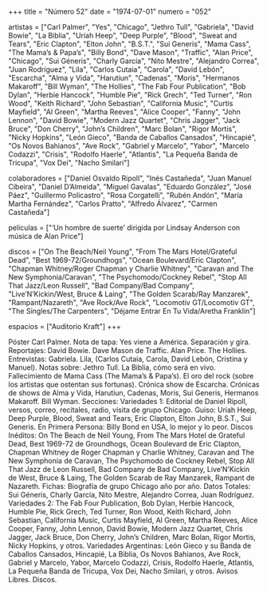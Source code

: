 +++
title = "Número 52"
date = "1974-07-01"
numero = "052"

artistas = ["Carl Palmer", "Yes", "Chicago", "Jethro Tull", "Gabriela", "David Bowie", "La Biblia", "Uriah Heep", "Deep Purple", "Blood", "Sweat and Tears", "Eric Clapton", "Elton John", "B.S.T.", "Sui Generis", "Mama Cass", "The Mama’s & Papa’s", "Billy Bond", "Dave Mason", "Traffic", "Alan Price", "Chicago", "Sui Géneris", "Charly García", "Nito Mestre", "Alejandro Correa", "Juan Rodríguez", "Lila", "Carlos Cutaia", "Carola", "David Lebón", "Escarcha", "Alma y Vida", "Harutiun", "Cadenas", "Moris", "Hermanos Makaroff", "Bill Wyman", "The Hollies", "The Fab Four Publication", "Bob Dylan", "Herbie Hancock", "Humble Pie", "Rick Grech", "Ted Turner", "Ron Wood", "Keith Richard", "John Sebastian", "California Music", "Curtis Mayfield", "Al Green", "Martha Reeves", "Alice Cooper", "Fanny", "John Lennon", "David Bowie", "Modern Jazz Quartet", "Chris Jagger", "Jack Bruce", "Don Cherry", "John’s Children", "Marc Bolan", "Rigor Mortis", "Nicky Hopkins", "León Gieco", "Banda de Caballos Cansados", "Hincapié", "Os Novos Bahianos", "Ave Rock", "Gabriel y Marcelo", "Yabor", "Marcelo Codazzi", "Crisis", "Rodolfo Haerle", "Atlantis", "La Pequeña Banda de Tricupa", "Vox Dei", "Nacho Smilari"]

colaboradores = ["Daniel Osvaldo Ripoll", "Inés Castañeda", "Juan Manuel Cibeira", "Daniel D’Almeida", "Miguel Gavalas", "Eduardo González", "José Páez", "Guillermo Policastro", "Rosa Corgatelli", "Rubén Andón", "María Martha Fernández", "Carlos Pratto", "Alfredo Álvarez", "Carmen Castañeda"]

peliculas = ["‘Un hombre de suerte’ dirigida por Lindsay Anderson con música de Alan Price"]

discos = ["On The Beach/Neil Young", "From The Mars Hotel/Grateful Dead", "Best 1969-72/Groundhogs", "Ocean Boulevard/Eric Clapton", "Chapman Whitney/Roger Chapman y Charlie Whitney", "Caravan and The New Symphonia/Caravan", "The Psychomodo/Cockney Rebel", "Stop All That Jazz/Leon Russell", "Bad Company/Bad Company", "Live’N’Kickin/West, Bruce & Laing", "The Golden Scarab/Ray Manzarek", "Rampant/Nazareth", "Ave Rock/Ave Rock", "Locomotiv GT/Locomotiv GT", "The Singles/The Carpenters", "Déjame Entrar En Tu Vida/Aretha Franklin"]

espacios = ["Auditorio Kraft"]
+++

Póster Carl Palmer.
Nota de tapa: Yes viene a América. Separación y gira. 
Reportajes:
David Bowie. Dave Mason de Traffic. Alan Price. The Hollies. 
Entrevistas:
Gabriela. Lila, (Carlos Cutaia, Carola, David Lebón, Cristina y Manuel).
Notas sobre:
Jethro Tull. 
La Biblia, cómo será en vivo.
Fallecimiento de Mama Cass (The Mama’s & Papa’s). 
El oro del rock (sobre los artistas que ostentan sus fortunas).
Crónica show de Escarcha. 
Crónicas de shows de Alma y Vida, Harutiun, Cadenas, Moris, Sui Generis, Hermanos Makaroff. 
Bill Wyman. 
Secciones:
Variedades 1: Editorial de Daniel Ripoll, versos, correo, recitales, radio, visita de grupo Chicago. 
Guiso: Uriah Heep, Deep Purple, Blood, Sweat and Tears, Eric Clapton, Elton John, B.S.T., Sui Generis. 
En Primera Persona: Billy Bond en USA, lo mejor y lo peor. 
Discos Inéditos: On The Beach de Neil Young, From The Mars Hotel de Grateful Dead, Best 1969-72 de Groundhogs, Ocean Boulevard de Eric Clapton, Chapman Whitney de Roger Chapman y Charlie Whitney, Caravan and The New Symphonia de Caravan, The Psychomodo de Cockney Rebel, Stop All That Jazz de Leon Russell, Bad Company de Bad Company, Live’N’Kickin de West, Bruce & Laing, The Golden Scarab de Ray Manzarek, Rampant de Nazareth. 
Fichas: Biografía de grupo Chicago año por año. 
Datos Totales: Sui Géneris, Charly García, Nito Mestre, Alejandro Correa, Juan Rodríguez. 
Variedades 2: The Fab Four Publication, Bob Dylan, Herbie Hancock, Humble Pie, Rick Grech, Ted Turner, Ron Wood, Keith Richard, John Sebastian, California Music, Curtis Mayfield, Al Green, Martha Reeves, Alice Cooper, Fanny, John Lennon, David Bowie, Modern Jazz Quartet, Chris Jagger, Jack Bruce, Don Cherry, John’s Children, Marc Bolan, Rigor Mortis, Nicky Hopkins, y otros. 
Variedades Argentinas: León Gieco y su Banda de Caballos Cansados, Hincapié, La Biblia, Os Novos Bahianos, Ave Rock, Gabriel y Marcelo, Yabor, Marcelo Codazzi, Crisis, Rodolfo Haerle, Atlantis, La Pequeña Banda de Tricupa, Vox Dei, Nacho Smilari, y otros.
Avisos Libres. Discos.
